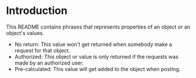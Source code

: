 # Introduction
This README contains phrases that represents properties of an object or an object's values.

- No return: This value won't get returned when somebody make a request for that object.
- Authorized: This object or value is only returned if the requests was made by an authorized user.
- Pre-calculated: This value will get added to the object when posting.
